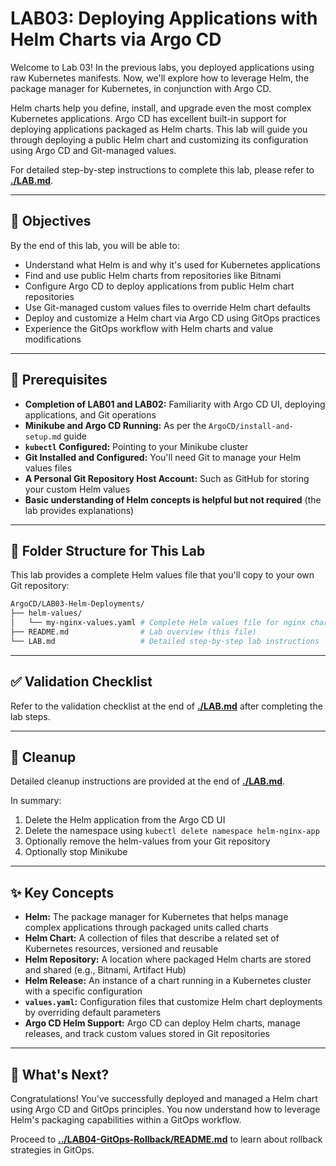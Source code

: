 # LAB03: Deploying Applications with Helm Charts via Argo CD

Welcome to Lab 03! In the previous labs, you deployed applications using raw Kubernetes manifests. Now, we'll explore how to leverage Helm, the package manager for Kubernetes, in conjunction with Argo CD.

Helm charts help you define, install, and upgrade even the most complex Kubernetes applications. Argo CD has excellent built-in support for deploying applications packaged as Helm charts. This lab will guide you through deploying a public Helm chart and customizing its configuration using Argo CD and Git-managed values.

For detailed step-by-step instructions to complete this lab, please refer to **[./LAB.md](./LAB.md)**.

---

## 🎯 Objectives

By the end of this lab, you will be able to:
- Understand what Helm is and why it's used for Kubernetes applications
- Find and use public Helm charts from repositories like Bitnami
- Configure Argo CD to deploy applications from public Helm chart repositories
- Use Git-managed custom values files to override Helm chart defaults
- Deploy and customize a Helm chart via Argo CD using GitOps practices
- Experience the GitOps workflow with Helm charts and value modifications

---

## 🧰 Prerequisites

- **Completion of LAB01 and LAB02:** Familiarity with Argo CD UI, deploying applications, and Git operations
- **Minikube and Argo CD Running:** As per the `ArgoCD/install-and-setup.md` guide
- **`kubectl` Configured:** Pointing to your Minikube cluster
- **Git Installed and Configured:** You'll need Git to manage your Helm values files
- **A Personal Git Repository Host Account:** Such as GitHub for storing your custom Helm values
- **Basic understanding of Helm concepts is helpful but not required** (the lab provides explanations)

---

## 📂 Folder Structure for This Lab

This lab provides a complete Helm values file that you'll copy to your own Git repository:

```bash
ArgoCD/LAB03-Helm-Deployments/
├── helm-values/
│   └── my-nginx-values.yaml # Complete Helm values file for nginx chart
├── README.md                # Lab overview (this file)
└── LAB.md                   # Detailed step-by-step lab instructions
```

---

## ✅ Validation Checklist

Refer to the validation checklist at the end of **[./LAB.md](./LAB.md)** after completing the lab steps.

---

## 🧹 Cleanup

Detailed cleanup instructions are provided at the end of **[./LAB.md](./LAB.md)**.

In summary:
1. Delete the Helm application from the Argo CD UI
2. Delete the namespace using `kubectl delete namespace helm-nginx-app`
3. Optionally remove the helm-values from your Git repository
4. Optionally stop Minikube

---

## ✨ Key Concepts

- **Helm:** The package manager for Kubernetes that helps manage complex applications through packaged units called charts
- **Helm Chart:** A collection of files that describe a related set of Kubernetes resources, versioned and reusable
- **Helm Repository:** A location where packaged Helm charts are stored and shared (e.g., Bitnami, Artifact Hub)
- **Helm Release:** An instance of a chart running in a Kubernetes cluster with a specific configuration
- **`values.yaml`:** Configuration files that customize Helm chart deployments by overriding default parameters
- **Argo CD Helm Support:** Argo CD can deploy Helm charts, manage releases, and track custom values stored in Git repositories

---

## 🚀 What's Next?

Congratulations! You've successfully deployed and managed a Helm chart using Argo CD and GitOps principles. You now understand how to leverage Helm's packaging capabilities within a GitOps workflow.

Proceed to **[../LAB04-GitOps-Rollback/README.md](../LAB04-GitOps-Rollback/README.md)** to learn about rollback strategies in GitOps.